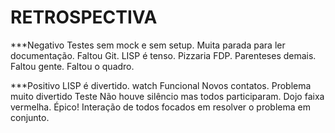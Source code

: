 RETROSPECTIVA
===================

***Negativo
	Testes sem mock e sem setup.
	Muita parada para ler documentação.
	Faltou Git.
	LISP é tenso.
	Pizzaria FDP.
	Parenteses demais.
	Faltou gente.
	Faltou o quadro.		

***Positivo
	LISP é divertido.
	watch
	Funcional
	Novos contatos.
	Problema muito divertido
	Teste
	Não houve silêncio mas todos participaram.
	Dojo faixa vermelha. Épico!
	Interação de todos focados em resolver o problema em conjunto.
